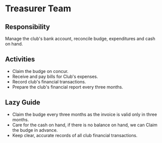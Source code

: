 # Treasurer Team

## Responsibility

Manage the club's bank account, reconcile budge, expenditures and cash on hand.

## Activities

* Claim the budge on concur.
* Receive and pay bills for Club's expenses.
* Record club's financial transactions.
* Prepare the club's financial report every three months.

## Lazy Guide 

* Claim the budge every three months as the invoice is valid only in three months.
* Care for the cash on hand, if there is no balance on hand, we can Claim the budge in advance.
* Keep clear, accurate records of all club financial transactions.



